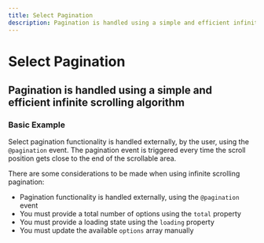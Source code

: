 ```yaml
---
title: Select Pagination
description: Pagination is handled using a simple and efficient infinite scrolling algorithm. The select component is used for selecting a value from a large list of options, with autocomplete support. 
---
```


<script setup>
import * as examples from '../../../../../examples/forms/select/pagination'
</script>


# Select Pagination
## Pagination is handled using a simple and efficient infinite scrolling algorithm

### Basic Example
Select pagination functionality is handled externally, by the user, using the `@pagination` event. The pagination event is triggered every time the scroll position gets close to the end of the scrollable area.

There are some considerations to be made when using infinite scrolling pagination:
- Pagination functionality is handled externally, using the `@pagination` event
- You must provide a total number of options using the `total` property
- You must provide a loading state using the `loading` property
- You must update the available `options` array manually

<example :component="examples.ISelectPaginationExample" :html="examples.ISelectPaginationExampleHTML" :js="examples.ISelectPaginationExampleJS"></example>





